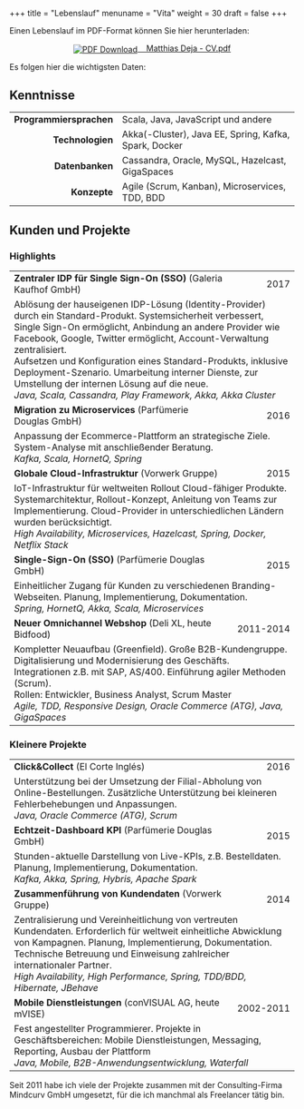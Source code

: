 +++
title = "Lebenslauf"
menuname = "Vita"
weight = 30
draft = false
+++

Einen Lebenslauf im PDF-Format können Sie hier herunterladen:

<a href="/docs/Matthias-Deja-CV-Overview-de.pdf" style="display: block; text-align: center">
  <img src="/images/pdf.png" alt="PDF Download" style="vertical-align: middle" /> &nbsp;&nbsp; Matthias Deja - CV.pdf
</a>

Es folgen hier die wichtigsten Daten:

## Kenntnisse

<div class="table-wrapper">
  <table>
    <tbody>
      <tr>
        <td align="right"><b>Programmiersprachen</b></td>
        <td>Scala, Java, JavaScript und andere</td>
      </tr>
      <tr>
        <td align="right"><b>Technologien</b></td>
        <td>Akka(-Cluster), Java EE, Spring, Kafka, Spark, Docker</td>
      </tr>
      <tr>
        <td align="right"><b>Datenbanken</b></td>
        <td>Cassandra, Oracle, MySQL, Hazelcast, GigaSpaces</td>
      </tr>
      <tr>
        <td align="right"><b>Konzepte</b></td>
        <td>Agile (Scrum, Kanban), Microservices, TDD, BDD</td>
      </tr>
    </tbody>
  </table>
</div>

## Kunden und Projekte

### Highlights

<div class="table-wrapper">
  <table>
    <tbody>
      <tr> <td><b>Zentraler IDP für Single Sign-On (SSO)</b> (Galeria Kaufhof GmbH)</td> <td align="right">2017</t> </tr>
      <tr>
        <td colspan="2">
          Ablösung der hauseigenen IDP-Lösung (Identity-Provider) durch ein Standard-Produkt.
          Systemsicherheit verbessert, Single Sign-On ermöglicht, Anbindung an andere Provider wie Facebook, Google, Twitter ermöglicht, Account-Verwaltung zentralisiert.<br/>
          Aufsetzen und Konfiguration eines Standard-Produkts, inklusive Deployment-Szenario.
          Umarbeitung interner Dienste, zur Umstellung der internen Lösung auf die neue.<br/>
          <i>Java, Scala, Cassandra, Play Framework, Akka, Akka Cluster</i>
        </td>
      </tr>
      <tr> <td><b>Migration zu Microservices</b> (Parfümerie Douglas GmbH)</td> <td align="right">2016</t> </tr>
      <tr>
        <td colspan="2">
          Anpassung der Ecommerce-Plattform an strategische Ziele.
          System-Analyse mit anschließender Beratung.<br/>
          <i>Kafka, Scala, HornetQ, Spring</i>
        </td>
      </tr>
      <tr> <td><b>Globale Cloud-Infrastruktur</b> (Vorwerk Gruppe)</td> <td align="right">2015</t> </tr>
      <tr>
        <td colspan="2">
          IoT-Infrastruktur für weltweiten Rollout Cloud-fähiger Produkte.
          Systemarchitektur, Rollout-Konzept, Anleitung von Teams zur Implementierung.
          Cloud-Provider in unterschiedlichen Ländern wurden berücksichtigt.<br/>
          <i>High Availability, Microservices, Hazelcast, Spring, Docker, Netflix Stack</i>
        </td>
      </tr>
      <tr> <td><b>Single-Sign-On (SSO)</b> (Parfümerie Douglas GmbH)</td> <td align="right">2015</t> </tr>
      <tr>
        <td colspan="2">
          Einheitlicher Zugang für Kunden zu verschiedenen Branding-Webseiten.
          Planung, Implementierung, Dokumentation.<br/>
          <i>Spring, HornetQ, Akka, Scala, Microservices</i>
        </td>
      </tr>
      <tr> <td><b>Neuer Omnichannel Webshop</b> (Deli XL, heute Bidfood)</td> <td align="right">2011-2014</t> </tr>
      <tr>
        <td colspan="2">
          Kompletter Neuaufbau (Greenfield).
          Große B2B-Kundengruppe.
          Digitalisierung und Modernisierung des Geschäfts.<br/>
          Integrationen z.B. mit SAP, AS/400.
          Einführung agiler Methoden (Scrum).<br/>
          Rollen: Entwickler, Business Analyst, Scrum Master<br/>
          <i>Agile, TDD, Responsive Design, Oracle Commerce (ATG), Java, GigaSpaces</i>
        </td>
      </tr>
    </tbody>
  </table>
</div>

### Kleinere Projekte

<div class="table-wrapper">
  <table>
    <tbody>
      <tr> <td><b>Click&Collect</b> (El Corte Inglés)</td> <td align="right">2016</td> </tr>
      <tr>
        <td colspan="2">
          Unterstützung bei der Umsetzung der Filial-Abholung von Online-Bestellungen.
          Zusätzliche Unterstützung bei kleineren Fehlerbehebungen und Anpassungen.<br/>
          <i>Java, Oracle Commerce (ATG), Scrum</i>
        </td>
      </tr>
      <tr> <td><b>Echtzeit-Dashboard KPI</b> (Parfümerie Douglas GmbH)</td> <td align="right">2015</td> </tr>
      <tr>
        <td colspan="2">
          Stunden-aktuelle Darstellung von Live-KPIs, z.B. Bestelldaten.
          Planung, Implementierung, Dokumentation.<br/>
          <i>Kafka, Akka, Spring, Hybris, Apache Spark</i>
        </td>
      </tr>
      <tr> <td><b>Zusammenführung von Kundendaten</b> (Vorwerk Gruppe)</td> <td align="right">2014</td> </tr>
      <tr>
        <td colspan="2">
          Zentralisierung und Vereinheitlichung von vertreuten Kundendaten.
          Erforderlich für weltweit einheitliche Abwicklung von Kampagnen.
          Planung, Implementierung, Dokumentation.
          Technische Betreuung und Einweisung zahlreicher internationaler Partner.<br/>
          <i>High Availability, High Performance, Spring, TDD/BDD, Hibernate, JBehave</i>
        </td>
      </tr>
      <tr> <td><b>Mobile Dienstleistungen</b> (conVISUAL AG, heute mVISE)</td> <td align="right">2002-2011</td> </tr>
      <tr>
        <td colspan="2">
          Fest angestellter Programmierer.
          Projekte in Geschäftsbereichen: Mobile Dienstleistungen, Messaging, Reporting, Ausbau der Plattform<br/>
          <i>Java, Mobile, B2B-Anwendungsentwicklung, Waterfall</i>
        </td>
      </tr>
    </tbody>
  </table>
</div>

Seit 2011 habe ich viele der Projekte zusammen mit der Consulting-Firma Mindcurv GmbH umgesetzt, für die ich manchmal als Freelancer tätig bin.
